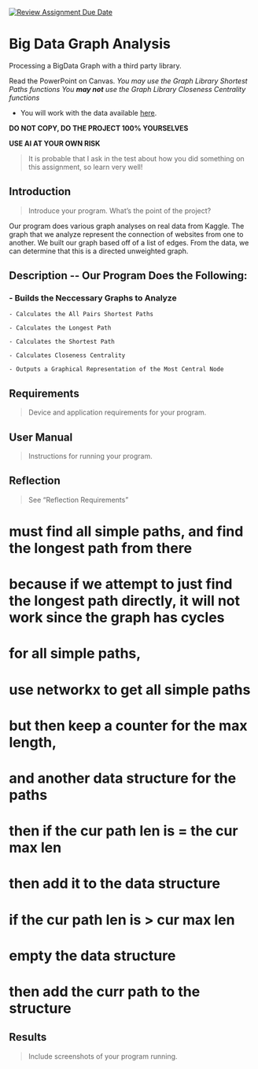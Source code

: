 [![Review Assignment Due Date](https://classroom.github.com/assets/deadline-readme-button-22041afd0340ce965d47ae6ef1cefeee28c7c493a6346c4f15d667ab976d596c.svg)](https://classroom.github.com/a/cVT3xsDh)
# Big Data Graph Analysis
Processing a BigData Graph with a third party library.

Read the PowerPoint on Canvas.
*You may use the Graph Library Shortest Paths functions*
*You **may not** use the Graph Library Closeness Centrality functions*
* You will work with the data available [here](https://www.kaggle.com/datasets/pappukrjha/google-web-graph/code).

**DO NOT COPY, DO THE PROJECT 100% YOURSELVES**

**USE AI AT YOUR OWN RISK**
> It is probable that I ask in the test about how you did something on this assignment, so learn very well!

## Introduction	
> Introduce your program. What’s the point of the project?

Our program does various graph analyses on real data from Kaggle.
The graph that we analyze represent the connection of websites from one to another. We built our graph based off of a list of edges. From the data, we can determine that this is a directed unweighted graph.

## Description -- Our Program Does the Following: 
### - Builds the Neccessary Graphs to Analyze
> 
    - Calculates the All Pairs Shortest Paths
>
    - Calculates the Longest Path
>
    - Calculates the Shortest Path
>
    - Calculates Closeness Centrality

    - Outputs a Graphical Representation of the Most Central Node
    
      
    
## Requirements	
> Device and application requirements for your program.
## User Manual
> Instructions for running your program.
## Reflection
> See “Reflection Requirements”

# must find all simple paths, and find the longest path from there
# because if we attempt to just find the longest path directly, it will not work since the graph has cycles

# for all simple paths,
# use networkx to get all simple paths
# but then keep a counter for the max length,
# and another data structure for the paths
# then if the cur path len is = the cur max len
# then add it to the data structure
# if the cur path len is > cur max len  
# empty the data structure
# then add the curr path to the structure
## Results
> Include screenshots of your program running.



